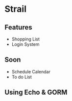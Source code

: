 # Strail
## Features 
- Shopping List
- Login System
## Soon 
- Schedule Calendar
- To do List 

## Using Echo & GORM 
